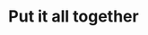 ---
title: "Put it all together"
weight: 50
description: "Writing a Nym privacy application, showing the end-to-end flow"
---